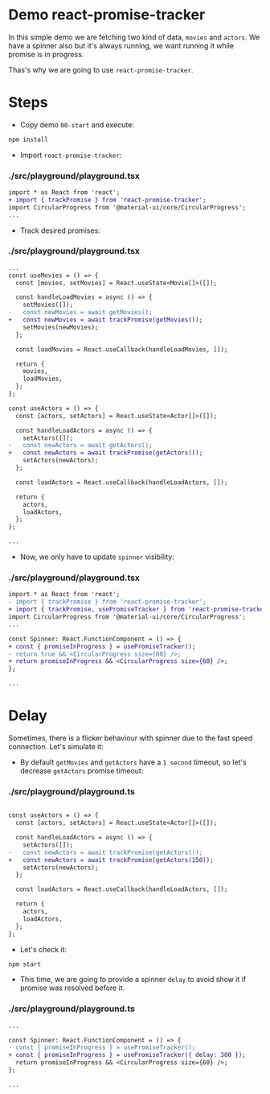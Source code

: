 # Demo react-promise-tracker

In this simple demo we are fetching two kind of data, `movies` and `actors`.
We have a spinner also but it's always running, we want running it while promise is in progress.

Thas's why we are going to use `react-promise-tracker`.

# Steps

- Copy demo `00-start` and execute:

```bash
npm install
```

- Import `react-promise-tracker`:

### ./src/playground/playground.tsx

```diff
import * as React from 'react';
+ import { trackPromise } from 'react-promise-tracker';
import CircularProgress from '@material-ui/core/CircularProgress';
...

```

- Track desired promises:

### ./src/playground/playground.tsx

```diff
...
const useMovies = () => {
  const [movies, setMovies] = React.useState<Movie[]>([]);

  const handleLoadMovies = async () => {
    setMovies([]);
-   const newMovies = await getMovies();
+   const newMovies = await trackPromise(getMovies());
    setMovies(newMovies);
  };

  const loadMovies = React.useCallback(handleLoadMovies, []);

  return {
    movies,
    loadMovies,
  };
};

const useActors = () => {
  const [actors, setActors] = React.useState<Actor[]>([]);

  const handleLoadActors = async () => {
    setActors([]);
-   const newActors = await getActors();
+   const newActors = await trackPromise(getActors());
    setActors(newActors);
  };

  const loadActors = React.useCallback(handleLoadActors, []);

  return {
    actors,
    loadActors,
  };
};

...

```

- Now, we only have to update `spinner` visibility:

### ./src/playground/playground.tsx

```diff
import * as React from 'react';
- import { trackPromise } from 'react-promise-tracker';
+ import { trackPromise, usePromiseTracker } from 'react-promise-tracker';
import CircularProgress from '@material-ui/core/CircularProgress';
...

const Spinner: React.FunctionComponent = () => {
+ const { promiseInProgress } = usePromiseTracker();
- return true && <CircularProgress size={60} />;
+ return promiseInProgress && <CircularProgress size={60} />;
};

...
```

# Delay

Sometimes, there is a flicker behaviour with spinner due to the fast speed connection. Let's simulate it:

- By default `getMovies` and `getActors` have a `1 second` timeout, so let's decrease `getActors` promise timeout:

### ./src/playground/playground.ts

```diff

const useActors = () => {
  const [actors, setActors] = React.useState<Actor[]>([]);

  const handleLoadActors = async () => {
    setActors([]);
-   const newActors = await trackPromise(getActors());
+   const newActors = await trackPromise(getActors(150));
    setActors(newActors);
  };

  const loadActors = React.useCallback(handleLoadActors, []);

  return {
    actors,
    loadActors,
  };
};

```

- Let's check it:

```bash
npm start
```

- This time, we are going to provide a spinner `delay` to avoid show it if promise was resolved before it.

### ./src/playground/playground.ts

```diff
...

const Spinner: React.FunctionComponent = () => {
- const { promiseInProgress } = usePromiseTracker();
+ const { promiseInProgress } = usePromiseTracker({ delay: 300 });
  return promiseInProgress && <CircularProgress size={60} />;
};

...
```

